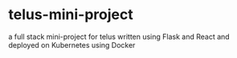 # telus-mini-project

a full stack mini-project for telus written using Flask and React and deployed on Kubernetes using Docker


